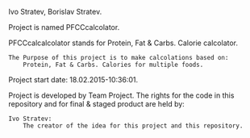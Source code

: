 Ivo Stratev, Borislav Stratev.

Project is named PFCCcalcolator.

PFCCcalcalcolator stands for Protein, Fat & Carbs. Calorie calcolator.

    The Purpose of this project is to make calcolations based on:
        Protein, Fat & Carbs. Calories for multiple foods.


Project start date: 18.02.2015-10:36:01.

Project is developed by Team Project.
The rights for the code in this repository and for final & staged product are held by:

    Ivo Stratev:
        The creator of the idea for this project and this repository.